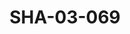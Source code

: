 ---
pid: SHA-03-069
title: SHA-03-069
language: en
collection: Sharhabil Ahmed
original_label: 
rights: Sharhabil Ahmed
location_of_original: Sharhabil Ahmed
photographer_or_studio: 
scanned_from: photograph 10.1 by 15.1
_date: 2000s
location: Khartoum
description: Sharhabil Ahmed with guitar
additional_notes: 
permission_display: 'yes'
on_server: 'no'
on_website: 'no'
permalink: /photopages/en/SHA-03-069.html
layout: photo-page
---